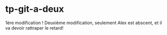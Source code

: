 # tp-git-a-deux

1ère modification ! 
Deuxième modification, seulement Alex est abscent, et il va devoir rattraper le retard!